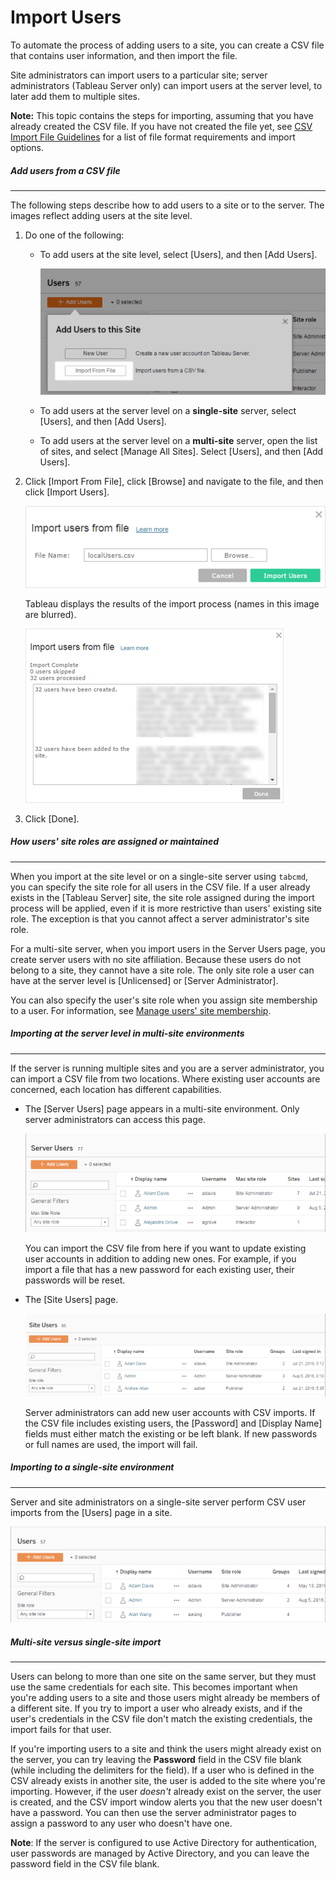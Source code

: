 

Import Users
============
To automate the process of adding users to a site, you can create a
CSV file that contains user information, and then import the file.

Site administrators can import users to a particular site; server
administrators (Tableau Server only) can import users at the server
level, to later add them to multiple sites.

**Note:** This topic contains the steps for importing, assuming that you
have already created the CSV file. If you have not created the file yet,
see [CSV Import File
Guidelines](https://help.tableau.com/current/server/en-us/csvguidelines.htm) for a list of file format requirements and import options.




##### Add users from a CSV file
-----------------------------------------------------------------------------------------------------


The following steps describe how to add users to a site or to the
server. The images reflect adding users at the site level.

1.  Do one of the following:

    -   To add users at the site level, select [Users], and
        then [Add Users].

        ![](./images/import_users_csv.png)

    -   To add users at the server level on a **single-site** server,
        select [Users], and then [Add Users].

    -   To add users at the server level on a **multi-site** server,
        open the list of sites, and select [Manage All
        Sites]. Select [Users], and then [Add
        Users].

2.  Click [Import From File], click [Browse] and
    navigate to the file, and then click [Import Users].

    ![](./images/users_import_local.png)

    Tableau displays the results of the import process (names in this
    image are blurred).

    ![](./images/users_import_local2.png)

3.  Click [Done].



##### How users' site roles are assigned or maintained
----------------------------------------------------------------------------------------------------------------------------


When you import at the site level or on a single-site server using
`tabcmd`, you can specify the site role for all users in the CSV file.
If a user already exists in the [Tableau Server]
site, the site role assigned during the import process will be applied,
even if it is more restrictive than users' existing site role. The
exception is that you cannot affect a server administrator's site role.

For a multi-site server, when you import users in the Server Users page,
you create server users with no site affiliation. Because these users do
not belong to a site, they cannot have a site role. The only site role a
user can have at the server level is [Unlicensed] or [Server
Administrator].

You can also specify the user's site role when you assign site
membership to a user. For information, see [Manage users' site
membership](https://help.tableau.com/current/server/en-us/users_view.htm#manage-site-membership).


##### Importing at the server level in multi-site environments
----------------------------------------------------------------------


If the server is running multiple sites and you are a server
administrator, you can import a CSV file from two locations. Where
existing user accounts are concerned, each location has different
capabilities.

-   The [Server Users] page appears in a multi-site
    environment. Only server administrators can access this page.

    ![](./images/usersimport_srvrusers.png)

    You can import the CSV file from here if you want to update existing
    user accounts in addition to adding new ones. For example, if you
    import a file that has a new password for each existing user, their
    passwords will be reset.

-   The [Site Users] page.

    ![](./images/usersimport_siteusers.png)

    Server administrators can add new user accounts with CSV imports. If
    the CSV file includes existing users, the [Password] and
    [Display Name] fields must either match the existing or
    be left blank. If new passwords or full names are used, the import
    will fail.



##### Importing to a single-site environment
------------------------------------------------------------------------------------------------------------------


Server and site administrators on a single-site server perform CSV user
imports from the [Users] page in a site.

![](./images/userimport_ss_users.png)



##### Multi-site versus single-site import
------------------------------------------------------------------------------------


Users can belong to more than one site on the same server, but they must
use the same credentials for each site. This becomes important when
you\'re adding users to a site and those users might already be members
of a different site. If you try to import a user who already exists, and
if the user\'s credentials in the CSV file don't match the existing
credentials, the import fails for that user.

If you're importing users to a site and think the users might already
exist on the server, you can try leaving the **Password** field in the
CSV file blank (while including the delimiters for the field). If a user
who is defined in the CSV already exists in another site, the user is
added to the site where you're importing. However, if the user *doesn't*
already exist on the server, the user is created, and the CSV import
window alerts you that the new user doesn't have a password. You can
then use the server administrator pages to assign a password to any user
who doesn't have one.

**Note**: If the server is configured to use Active Directory for
authentication, user passwords are managed by Active Directory, and you
can leave the password field in the CSV file blank.
